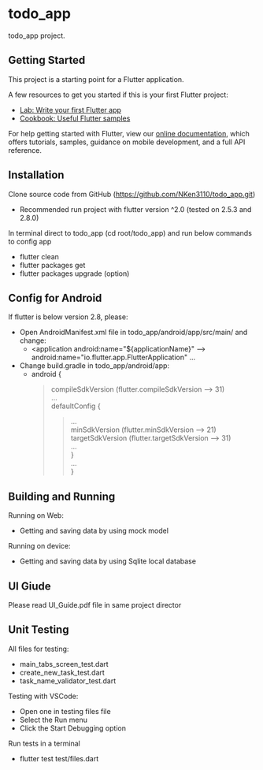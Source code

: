 # todo_app

todo_app project.

## Getting Started

This project is a starting point for a Flutter application.

A few resources to get you started if this is your first Flutter project:

- [Lab: Write your first Flutter app](https://flutter.dev/docs/get-started/codelab)
- [Cookbook: Useful Flutter samples](https://flutter.dev/docs/cookbook)

For help getting started with Flutter, view our
[online documentation](https://flutter.dev/docs), which offers tutorials,
samples, guidance on mobile development, and a full API reference.

## Installation

Clone source code from GitHub (https://github.com/NKen3110/todo_app.git)

- Recommended run project with flutter version ^2.0 (tested on 2.5.3 and 2.8.0)

In terminal direct to todo_app (cd root/todo_app) and run below commands to config app

- flutter clean
- flutter packages get
- flutter packages upgrade (option)

## Config for Android

If flutter is below version 2.8, please:

- Open AndroidManifest.xml file in todo_app/android/app/src/main/ and change:
  * <application
    android:name="${applicationName}" --> android:name="io.flutter.app.FlutterApplication"
    ...<br/>
- Change build.gradle in todo_app/android/app:
  * android {<br />
    >compileSdkVersion (flutter.compileSdkVersion --> 31)<br />
    >...<br />
    >defaultConfig {<br />
    >>...<br />
    >>minSdkVersion (flutter.minSdkVersion --> 21)<br />
    >>targetSdkVersion (flutter.targetSdkVersion --> 31)<br />
    >>...<br />
    >}<br />
    >...<br />
    }

## Building and Running

Running on Web:

- Getting and saving data by using mock model

Running on device:

- Getting and saving data by using Sqlite local database

## UI Giude

Please read UI_Guide.pdf file in same project director

## Unit Testing

All files for testing:

- main_tabs_screen_test.dart
- create_new_task_test.dart
- task_name_validator_test.dart

Testing with VSCode:

- Open one in testing files file
- Select the Run menu
- Click the Start Debugging option

Run tests in a terminal

- flutter test test/files.dart
